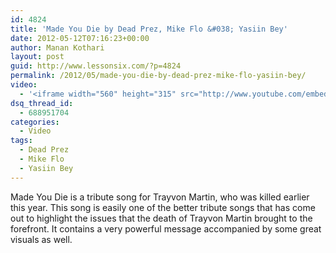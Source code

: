 ```yaml
---
id: 4824
title: 'Made You Die by Dead Prez, Mike Flo &#038; Yasiin Bey'
date: 2012-05-12T07:16:23+00:00
author: Manan Kothari
layout: post
guid: http://www.lessonsix.com/?p=4824
permalink: /2012/05/made-you-die-by-dead-prez-mike-flo-yasiin-bey/
video:
  - '<iframe width="560" height="315" src="http://www.youtube.com/embed/WcmUAG210oM" frameborder="0" allowfullscreen></iframe>'
dsq_thread_id:
  - 688951704
categories:
  - Video
tags:
  - Dead Prez
  - Mike Flo
  - Yasiin Bey
---
```

Made You Die is a tribute song for Trayvon Martin, who was killed earlier this year. This song is easily one of the better tribute songs that has come out to highlight the issues that the death of Trayvon Martin brought to the forefront. It contains a very powerful message accompanied by some great visuals as well.